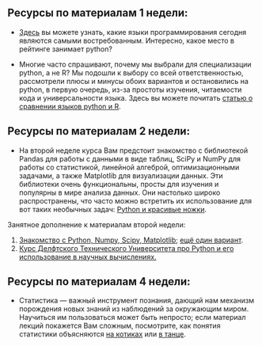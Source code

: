 ## Ресурсы по материалам 1 недели:

- [Здесь](http://bit.ly/29hALFk) вы можете узнать, какие языки программирования сегодня являются самыми востребованным. Интересно, какое место в рейтинге занимает python?

- Многие часто спрашивают, почему мы выбрали для специализации python, а не R? Мы подошли к выбору со всей ответственностью, рассмотрели плюсы и минусы обоих вариантов и остановились на python, в первую очередь, из-за простоты изучения, читаемости кода и универсальности языка. Здесь вы можете почитать [статью о сравнении языков python и R](http://bit.ly/29lkL5z).

## Ресурсы по материалам 2 недели:

- На второй неделе курса Вам предстоит знакомство с библиотекой Pandas для работы с данными в виде таблиц, SciPy и NumPy для работы со статистикой, линейной алгеброй, оптимизационными задачами, а также Matplotlib для визуализации данных. Эти библиотеки очень функциональны, просты для изучения и популярны в мире анализа данных. Они настолько широко распространены, что часто можно встретить их использование для вот таких необычных задач: [Python и красивые ножки](http://bit.ly/2an3FTt).

Занятное дополнение к материалам второй недели:

1. [Знакомство с Python, Numpy, Scipy, Matplotlib](http://bit.ly/2a4yd06); [ещё один вариант](https://github.com/jakevdp/PythonDataScienceHandbook).
2. [Курс Делфтского Технического Университета про Python и его использование в научных вычислениях.](http://bit.ly/29GCt4J)

## Ресурсы по материалам 4 недели:

- Статистика — важный инструмент познания, дающий нам механизм порождения новых знаний из наблюдений за окружающим миром. Научиться им пользоваться может быть непросто; если материал лекций покажется Вам сложным, посмотрите, как понятия статистики объясняются [на котиках](http://bit.ly/29T53jd) или [в танце](http://bit.ly/29PH9l5).
